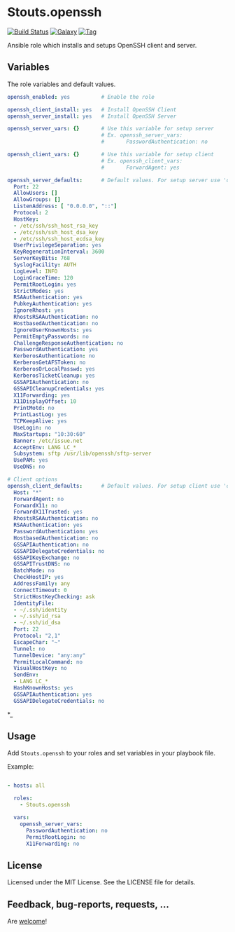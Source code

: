 Stouts.openssh
=============

[![Build Status](http://img.shields.io/travis/Stouts/Stouts.openssh.svg?style=flat-square)](https://travis-ci.org/Stouts/Stouts.openssh)
[![Galaxy](http://img.shields.io/badge/galaxy-Stouts.openssh-blue.svg?style=flat-square)](https://galaxy.openssh.com/list#/roles/1863)
[![Tag](http://img.shields.io/github/tag/Stouts/Stouts.openssh.svg?style=flat-square)]()

Ansible role which installs and setups OpenSSH client and server.


## Variables

The role variables and default values.

```yaml
openssh_enabled: yes          # Enable the role

openssh_client_install: yes   # Install OpenSSH Client
openssh_server_install: yes   # Install OpenSSH Server

openssh_server_vars: {}       # Use this variable for setup server
                              # Ex. openssh_server_vars:
                              #       PasswordAuthentication: no

openssh_client_vars: {}       # Use this variable for setup client
                              # Ex. openssh_client_vars:
                              #       ForwardAgent: yes

openssh_server_defaults:      # Default values. For setup server use 'openssh_server_vars' variable above
  Port: 22
  AllowUsers: []
  AllowGroups: []
  ListenAddress: [ "0.0.0.0", "::"]
  Protocol: 2
  HostKey:
  - /etc/ssh/ssh_host_rsa_key
  - /etc/ssh/ssh_host_dsa_key
  - /etc/ssh/ssh_host_ecdsa_key
  UserPrivilegeSeparation: yes
  KeyRegenerationInterval: 3600
  ServerKeyBits: 768
  SyslogFacility: AUTH
  LogLevel: INFO
  LoginGraceTime: 120
  PermitRootLogin: yes
  StrictModes: yes
  RSAAuthentication: yes
  PubkeyAuthentication: yes
  IgnoreRhost: yes
  RhostsRSAAuthentication: no
  HostbasedAuthentication: no
  IgnoreUserKnownHosts: yes
  PermitEmptyPasswords: no
  ChallengeResponseAuthentication: no
  PasswordAuthentication: yes
  KerberosAuthentication: no
  KerberosGetAFSToken: no
  KerberosOrLocalPasswd: yes
  KerberosTicketCleanup: yes
  GSSAPIAuthentication: no
  GSSAPICleanupCredentials: yes
  X11Forwarding: yes
  X11DisplayOffset: 10
  PrintMotd: no
  PrintLastLog: yes
  TCPKeepAlive: yes
  UseLogin: no
  MaxStartups: "10:30:60"
  Banner: /etc/issue.net
  AcceptEnv: LANG LC_*
  Subsystem: sftp /usr/lib/openssh/sftp-server
  UsePAM: yes
  UseDNS: no

# Client options
openssh_client_defaults:      # Default values. For setup client use 'openssh_client_vars' variable above
  Host: "*"
  ForwardAgent: no
  ForwardX11: no
  ForwardX11Trusted: yes
  RhostsRSAAuthentication: no
  RSAAuthentication: yes
  PasswordAuthentication: yes
  HostbasedAuthentication: no
  GSSAPIAuthentication: no
  GSSAPIDelegateCredentials: no
  GSSAPIKeyExchange: no
  GSSAPITrustDNS: no
  BatchMode: no
  CheckHostIP: yes
  AddressFamily: any
  ConnectTimeout: 0
  StrictHostKeyChecking: ask
  IdentityFile:
  - ~/.ssh/identity
  - ~/.ssh/id_rsa
  - ~/.ssh/id_dsa
  Port: 22
  Protocol: "2,1"
  EscapeChar: "~"
  Tunnel: no
  TunnelDevice: "any:any"
  PermitLocalCommand: no
  VisualHostKey: no
  SendEnv:
  - LANG LC_*
  HashKnownHosts: yes
  GSSAPIAuthentication: yes
  GSSAPIDelegateCredentials: no
```
*_

## Usage

Add `Stouts.openssh` to your roles and set variables in your playbook file.

Example:

```yaml

- hosts: all

  roles:
    - Stouts.openssh

  vars:
    openssh_server_vars:
      PasswordAuthentication: no
      PermitRootLogin: no
      X11Forwarding: no

```

## License

Licensed under the MIT License. See the LICENSE file for details.

## Feedback, bug-reports, requests, ...

Are [welcome](https://github.com/Stouts/Stouts.openssh/issues)!
